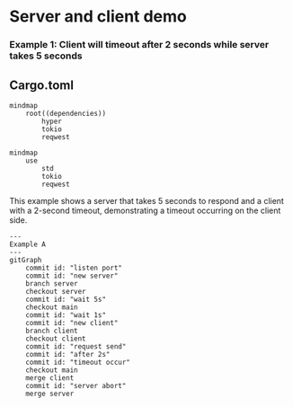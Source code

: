 # Server and client demo

### Example 1: Client will timeout after 2 seconds while server takes 5 seconds

## Cargo.toml

```mermaid
mindmap
    root((dependencies))
        hyper 
        tokio
        reqwest
```

```mermaid
mindmap
    use
        std
        tokio
        reqwest
```


This example shows a server that takes 5 seconds to respond and a client with a 2-second timeout, demonstrating a timeout occurring on the client side.


```mermaid
---
Example A
---
gitGraph
    commit id: "listen port"
    commit id: "new server"
    branch server
    checkout server
    commit id: "wait 5s"
    checkout main
    commit id: "wait 1s"
    commit id: "new client"
    branch client
    checkout client
    commit id: "request send"
    commit id: "after 2s"
    commit id: "timeout occur"
    checkout main
    merge client
    commit id: "server abort"
    merge server
```
